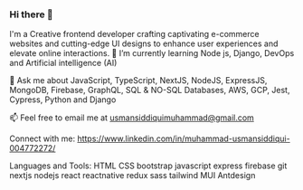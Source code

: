 ### Hi there 👋
I'm a Creative frontend developer crafting captivating e-commerce websites and cutting-edge UI designs to enhance user experiences and
elevate online interactions.
🌱 I’m currently learning Node js, Django, DevOps and Artificial intelligence (AI)

💬 Ask me about JavaScript, TypeScript, NextJS, NodeJS, ExpressJS, MongoDB, Firebase, GraphQL, SQL & NO-SQL Databases, AWS, GCP, Jest, Cypress, Python and Django

📫 Feel free to email me at usmansiddiquimuhammad@gmail.com

Connect with me:
https://www.linkedin.com/in/muhammad-usmansiddiqui-004772272/

Languages and Tools:
HTML CSS bootstrap  javascript express firebase  git  nextjs nodejs react reactnative redux sass tailwind MUI Antdesign


<!--
**Usmansiddiquu/Usmansiddiquu** is a ✨ _special_  repository because its `README.md` (this file) appears on your GitHub profile.

Here are some ideas to get you started:

- 🔭 I’m currently working on ...
- 🌱 I’m currently learning ...
- 👯 I’m looking to collaborate on ...
- 🤔 I’m looking for help with ...
- 💬 Ask me about ...
- 📫 How to reach me: ...
- 😄 Pronouns: ...
- ⚡ Fun fact: ...
-->

